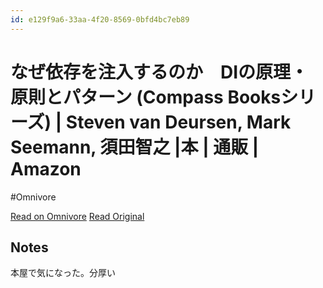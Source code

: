 ```yaml
---
id: e129f9a6-33aa-4f20-8569-0bfd4bc7eb89
---
```


# なぜ依存を注入するのか　DIの原理・原則とパターン (Compass Booksシリーズ) | Steven van Deursen, Mark Seemann, 須田智之 |本 | 通販 | Amazon
#Omnivore

[Read on Omnivore](https://omnivore.app/me/di-compass-books-steven-van-deursen-mark-seemann-amazon-18f8a21e493)
[Read Original](https://www.amazon.co.jp/%E3%81%AA%E3%81%9C%E4%BE%9D%E5%AD%98%E3%82%92%E6%B3%A8%E5%85%A5%E3%81%99%E3%82%8B%E3%81%AE%E3%81%8B-DI%E3%81%AE%E5%8E%9F%E7%90%86%E3%83%BB%E5%8E%9F%E5%89%87%E3%81%A8%E3%83%91%E3%82%BF%E3%83%BC%E3%83%B3-Compass-Books%E3%82%B7%E3%83%AA%E3%83%BC%E3%82%BA-Steven-Deursen/dp/4839983062?dplnkId=d0a6552a-7284-4f1a-85fc-abab4a3e391f&nodl=1)

## Notes

本屋で気になった。分厚い

